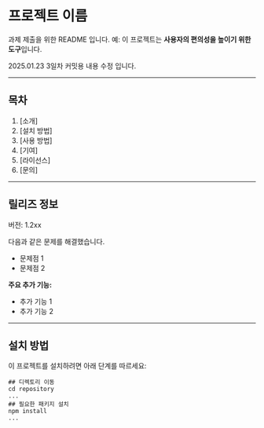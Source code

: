 # 프로젝트 이름

과제 제출을 위한 README 입니다.
예: 이 프로젝트는 **사용자의 편의성을 높이기 위한 도구**입니다.

2025.01.23 3일차 커밋용 내용 수정 입니다.

---

## 목차

1. [소개]
2. [설치 방법]
3. [사용 방법]
4. [기여]
5. [라이선스]
6. [문의]

---

## 릴리즈 정보

버전: 1.2xx

다음과 같은 문제를 해결했습니다.

- 문제점 1
- 문제점 2

**주요 추가 기능:**

- 추가 기능 1
- 추가 기능 2

---

## 설치 방법

이 프로젝트를 설치하려면 아래 단계를 따르세요:

```
## 디렉토리 이동
cd repository
...
## 필요한 패키지 설치
npm install
...
```

